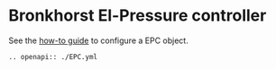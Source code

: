 # Bronkhorst El-Pressure controller
See the [how-to guide](../../devices/sensors/MFC.md) to configure a EPC object.

```{eval-rst}
.. openapi:: ./EPC.yml
```
